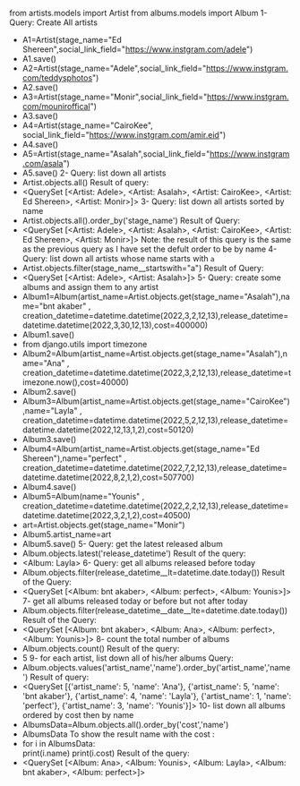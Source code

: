  from artists.models import Artist
 from albums.models import Album
 1- Query: Create All artists
   * A1=Artist(stage_name="Ed Shereen",social_link_field="https://www.instgram.com/adele")
   * A1.save()
   * A2=Artist(stage_name="Adele",social_link_field="https://www.instgram.com/teddysphotos") 
   * A2.save()
   * A3=Artist(stage_name="Monir",social_link_field="https://www.instgram.com/mouniroffical")
   * A3.save()
   * A4=Artist(stage_name="CairoKee", social_link_field="https://www.instgram.com/amir.eid")
   * A4.save()
   * A5=Artist(stage_name="Asalah",social_link_field="https://www.instgram.com/asala")
   * A5.save()
2- Query: list down all artists 
   * Artist.objects.all() 
   Result of query:
   * <QuerySet [<Artist: Adele>, <Artist: Asalah>, <Artist: CairoKee>, <Artist: Ed Shereen>, <Artist: Monir>]>
3- Query: list down all artists sorted by name
   * Artist.objects.all().order_by('stage_name') 
   Result of Query:
   * <QuerySet [<Artist: Adele>, <Artist: Asalah>, <Artist: CairoKee>, <Artist: Ed Shereen>, <Artist: Monir>]>
   Note: the result of this query is the same as the previous query as I have set the defult order to be by name
4- Query: list down all artists whose name starts with `a`
   * Artist.objects.filter(stage_name__startswith="a")
   Result of Query:
   * <QuerySet [<Artist: Adele>, <Artist: Asalah>]>
5- Query: create some albums and assign them to any artist
   * Album1=Album(artist_name=Artist.objects.get(stage_name="Asalah"),name="bnt akaber" , creation_datetime=datetime.datetime(2022,3,2,12,13),release_datetime=datetime.datetime(2022,3,30,12,13),cost=400000)
   * Album1.save()
   * from django.utils import timezone
   * Album2=Album(artist_name=Artist.objects.get(stage_name="Asalah"),name="Ana" , creation_datetime=datetime.datetime(2022,3,2,12,13),release_datetime=timezone.now(),cost=40000)  
   * Album2.save()
   * Album3=Album(artist_name=Artist.objects.get(stage_name="CairoKee"),name="Layla" , creation_datetime=datetime.datetime(2022,5,2,12,13),release_datetime=datetime.datetime(2022,12,13,1,2),cost=50120)
   * Album3.save()
   * Album4=Album(artist_name=Artist.objects.get(stage_name="Ed Shereen"),name="perfect" , creation_datetime=datetime.datetime(2022,7,2,12,13),release_datetime=datetime.datetime(2022,8,2,1,2),cost=507700)
   * Album4.save()
   * Album5=Album(name="Younis" , creation_datetime=datetime.datetime(2022,2,2,12,13),release_datetime=datetime.datetime(2022,3,2,1,2),cost=40500)
   * art=Artist.objects.get(stage_name="Monir")
   * Album5.artist_name=art
   * Album5.save()
5- Query: get the latest released album
   * Album.objects.latest('release_datetime')
   Result of the query:
   * <Album: Layla>
6- Query: get all albums released before today
   *  Album.objects.filter(release_datetime__lt=datetime.date.today()) 
   Result of the Query:
   * <QuerySet [<Album: bnt akaber>, <Album: perfect>, <Album: Younis>]>
7- get all albums released today or before but not after today
   * Album.objects.filter(release_datetime__date__lte=datetime.date.today())
   Result of the Query:
   * <QuerySet [<Album: bnt akaber>, <Album: Ana>, <Album: perfect>, <Album: Younis>]>
8- count the total number of albums
   * Album.objects.count()
   Result of the query:
   * 5
9-  for each artist, list down all of his/her albums
    Query:
   * Album.objects.values('artist_name','name').order_by('artist_name','name')
    Result of query:
   * <QuerySet [{'artist_name': 5, 'name': 'Ana'}, {'artist_name': 5, 'name': 'bnt akaber'}, {'artist_name': 4, 'name': 'Layla'}, {'artist_name': 1, 'name': 'perfect'}, {'artist_name': 3, 'name': 'Younis'}]>
10- list down all albums ordered by cost then by name
   * AlbumsData=Album.objects.all().order_by('cost','name')
   * AlbumsData
   To show the result name with the cost : 
   * for i in AlbumsData:     
        print(i.name)
        print(i.cost)
   Result of the query:
   * <QuerySet [<Album: Ana>, <Album: Younis>, <Album: Layla>, <Album: bnt akaber>, <Album: perfect>]>









